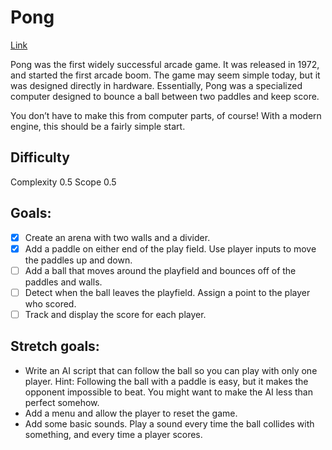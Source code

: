 # Pong

[Link](https://20_games_challenge.gitlab.io/games/pong/)

Pong was the first widely successful arcade game. It was released in 1972, and started the first arcade boom. The game may seem simple today, but it was designed directly in hardware. Essentially, Pong was a specialized computer designed to bounce a ball between two paddles and keep score.

You don’t have to make this from computer parts, of course! With a modern engine, this should be a fairly simple start.

## Difficulty

Complexity 0.5
Scope 0.5

## Goals:
- [x] Create an arena with two walls and a divider.
- [x] Add a paddle on either end of the play field. Use player inputs to move the paddles up and down.
- [ ] Add a ball that moves around the playfield and bounces off of the paddles and walls.
- [ ] Detect when the ball leaves the playfield. Assign a point to the player who scored.
- [ ] Track and display the score for each player.

## Stretch goals:
- Write an AI script that can follow the ball so you can play with only one player. Hint: Following the ball with a paddle is easy, but it makes the opponent impossible to beat. You might want to make the AI less than perfect somehow.
- Add a menu and allow the player to reset the game.
- Add some basic sounds. Play a sound every time the ball collides with something, and every time a player scores.